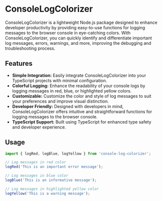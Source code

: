 # ConsoleLogColorizer

ConsoleLogColorizer is a lightweight Node.js package designed to enhance developer productivity by providing easy-to-use functions for logging messages to the browser console in eye-catching colors. With ConsoleLogColorizer, you can quickly identify and differentiate important log messages, errors, warnings, and more, improving the debugging and troubleshooting process.

## Features

- **Simple Integration:** Easily integrate ConsoleLogColorizer into your TypeScript projects with minimal configuration.
- **Colorful Logging:** Enhance the readability of your console logs by logging messages in red, blue, or highlighted yellow colors.
- **Customizable:** Customize the color and style of log messages to suit your preferences and improve visual distinction.
- **Developer Friendly:** Designed with developers in mind, ConsoleLogColorizer offers intuitive and straightforward functions for logging messages to the browser console.
- **TypeScript Support:** Built using TypeScript for enhanced type safety and developer experience.

## Usage

```typescript
import { logRed, logBlue, logYellow } from 'console-log-colorizer';

// Log messages in red color
logRed('This is an important error message');

// Log messages in blue color
logBlue('This is an informative message');

// Log messages in highlighted yellow color
logYellow('This is a warning message');
